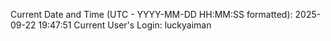 Current Date and Time (UTC - YYYY-MM-DD HH:MM:SS formatted): 2025-09-22 19:47:51
Current User's Login: luckyaiman
